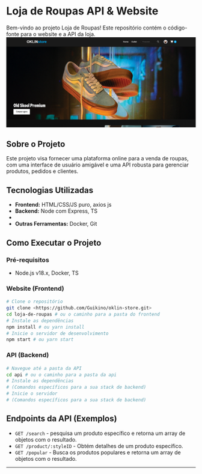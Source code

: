 # Loja de Roupas API & Website

Bem-vindo ao projeto Loja de Roupas! Este repositório contém o código-fonte para o website e a API da loja.
![Tela inicial do site](./img/tela-inicial.png)


## Sobre o Projeto

Este projeto visa fornecer uma plataforma online para a venda de roupas, com uma interface de usuário amigável e uma API robusta para gerenciar produtos, pedidos e clientes.

## Tecnologias Utilizadas

*   **Frontend:**  HTML/CSS/JS puro, axios js
*   **Backend:**  Node com Express, TS 
*   
*   **Outras Ferramentas:** Docker, Git

## Como Executar o Projeto

### Pré-requisitos

*    Node.js v18.x, Docker, TS

### Website (Frontend)

```bash
# Clone o repositório
git clone <https://github.com/Guikino/oklin-store.git>
cd loja-de-roupas # ou o caminho para a pasta do frontend
# Instale as dependências
npm install # ou yarn install
# Inicie o servidor de desenvolvimento
npm start # ou yarn start
```

### API (Backend)

```bash
# Navegue até a pasta da API
cd api # ou o caminho para a pasta da api
# Instale as dependências
# (Comandos específicos para a sua stack de backend)
# Inicie o servidor
# (Comandos específicos para a sua stack de backend)
```

## Endpoints da API (Exemplos)

*   `GET /search` - pesquisa um produto específico e retorna um array de objetos com o resultado.
*   `GET /product/:styleID` - Obtém detalhes de um produto específico.
*   `GET /popular` - Busca os produtos populares e retorna um array de objetos com o resultado.


---

